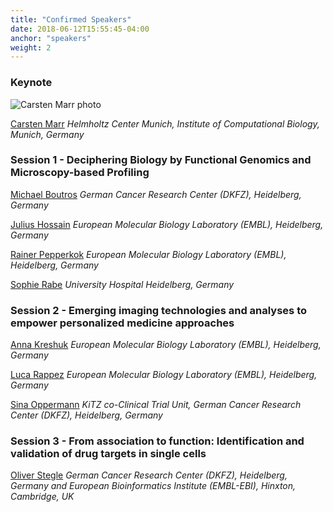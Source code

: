 ```yaml
---
title: "Confirmed Speakers"
date: 2018-06-12T15:55:45-04:00
anchor: "speakers"
weight: 2
---
```


### Keynote

![Carsten Marr photo](https://www.helmholtz-muenchen.de/typo3temp/_processed_/2/3/csm_Marr_2017_ae058e7ad7.jpg)

[Carsten Marr](https://www.helmholtz-muenchen.de/icb/institute/staff/staff/ma/2485/Dr.-Marr/index.html)
*Helmholtz Center Munich, Institute of Computational Biology, Munich, Germany*

### Session 1 - Deciphering Biology by Functional Genomics and Microscopy-based Profiling
[Michael Boutros](https://www.dkfz.de/en/signaling/index.php)
*German Cancer Research Center (DKFZ), Heidelberg, Germany*

[Julius Hossain](https://www.embl.de/research/units/cbb/ellenberg/members/index.php?s_personId=CP-60014993)
*European Molecular Biology Laboratory (EMBL), Heidelberg, Germany*

[Rainer Pepperkok](https://www.embl.de/research/units/cbb/pepperkok/index.html)
*European Molecular Biology Laboratory (EMBL), Heidelberg, Germany*

[Sophie Rabe](https://www.klinikum.uni-heidelberg.de/zentrum-fuer-innere-medizin-medizin-klinik/innere-medizin-v-haematologie-onkologie-und-rheumatologie/forschung/research-group-dietrich/)
*University Hospital Heidelberg, Germany*

### Session 2 - Emerging imaging technologies and analyses to empower personalized medicine approaches

[Anna Kreshuk](https://www.embl.de/research/units/cbb/kreshuk/index.html)
*European Molecular Biology Laboratory (EMBL), Heidelberg, Germany*

[Luca Rappez](https://www.embl.de/research/units/scb/alexandrov/members/index.php?s_personId=CP-60021681) 
*European Molecular Biology Laboratory (EMBL), Heidelberg, Germany*

[Sina Oppermann](https://www.dkfz.de/en/PaedOnko/2010_Research_Oehme.html)
*KiTZ co-Clinical Trial Unit, German Cancer Research Center (DKFZ), Heidelberg, Germany*

### Session 3 - From association to function: Identification and validation of drug targets in single cells

[Oliver Stegle](https://www.embl.de/research/units/genome_biology/stegle/index.html) 
*German Cancer Research Center (DKFZ), Heidelberg, Germany and European Bioinformatics Institute (EMBL-EBI), Hinxton, Cambridge, UK*
